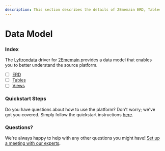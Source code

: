 ```yaml
---
description: This section describes the details of 2Ememain ERD, Tables, and Views.
---
```


# Data Model

### Index

The  [Lyftrondata](https://www.lyftrondata.com/) driver for [2Ememain](https://www.lyftrondata.com/integration/2ememain/)[ ](https://www.lyftrondata.com/integration/2ememain/)provides a data model that enables you to better understand the source platform.

* [ ] [ERD](../../../marketing-analytics/2ememain/data-model/erd.md)
* [ ] [Tables](../../../marketing-analytics/2ememain/data-model/tables.md)
* [ ] [Views](../../../marketing-analytics/2ememain/data-model/views.md)

### Quickstart Steps

Do you have questions about how to use the platform? Don't worry; we've got you covered. Simply follow the quickstart instructions [here](../../../../quickstart-steps.md).

### Questions? <a href="#questions" id="questions"></a>

We're always happy to help with any other questions you might have! [Set up a meeting with our experts](https://www.lyftrondata.com/book-a-meeting/).

